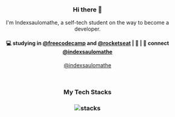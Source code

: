 <h3 align="center"> Hi there 👋</h3>

<p align="center">
I'm Indexsaulomathe, a self-tech student on the way to become a developer.
</p>

<h4 align="center">
💻 studying in <a href="https://www.freecodecamp.org/">@freecodecamp</a>
and 
<a href="https://app.rocketseat.com.br/me/indexsaulomathe">@rocketseat</a>
|  🌱  |
💬 connect <a href="https://www.linkedin.com/in/indexsaulomathe/">@indexsaulomathe</a>
</h4>
<p  align="center">
<a href="https://github.com/indexsaulomathe/">@indexsaulomathe</a>
</p>

<br/>
<h3 align="center">
My Tech Stacks
</h3>

<h3 align="center">
<img src="https://raw.githubusercontent.com/akasrai/akasrai/master/assets/stack-hills.svg" alt="stacks"/>
</h3>
